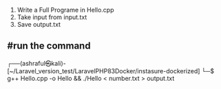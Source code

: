 1. Write a Full Programe in Hello.cpp
2. Take input from input.txt
3. Save output.txt


#run the command
-----------------

┌──(ashraful㉿kali)-[~/Laravel_version_test/LaravelPHP83Docker/instasure-dockerized]
└─$ g++ Hello.cpp -o Hello && ./Hello < number.txt > output.txt
     
